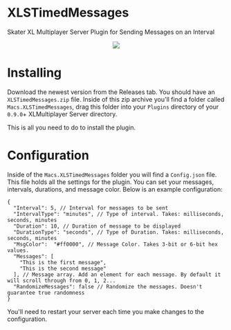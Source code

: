 # XLSTimedMessages
Skater XL Multiplayer Server Plugin for Sending Messages on an Interval

<p align="center"><img src="https://media.discordapp.net/attachments/720738043509866587/722496969062219826/unknown.png?width=577&height=366" align="center"></p>



# Installing

Download the newest version from the Releases tab. You should have an `XLSTimedMessages.zip` file. Inside of this zip archive you'll find a folder called `Macs.XLSTimedMessages`, drag this folder into your `Plugins` directory of your `0.9.0`+ XLMultiplayer Server directory. 

This is all you need to do to install the plugin.

# Configuration

Inside of the `Macs.XLSTimedMessages` folder you will find a `Config.json` file. This file holds all the settings for the plugin. You can set your messages, intervals, durations, and message color. Below is an example configuration:

```
{
  "Interval": 5, // Interval for messages to be sent
  "IntervalType": "minutes", // Type of interval. Takes: milliseconds, seconds, minutes
  "Duration": 10, // Duration of message to be displayed
  "DurationType": "seconds", // Type of Duration. Takes: milliseconds, seconds, minutes
  "MsgColor":  "#ff0000", // Message Color. Takes 3-bit or 6-bit hex values.
  "Messages": [
    "This is the first message",
    "This is the second message"
  ], // Message array. Add an element for each message. By default it will scroll through from 0, 1, 2...
  "RandomizeMessages": false // Randomize the messages. Doesn't guarantee true randomness
}
```

You'll need to restart your server each time you make changes to the configuration.
